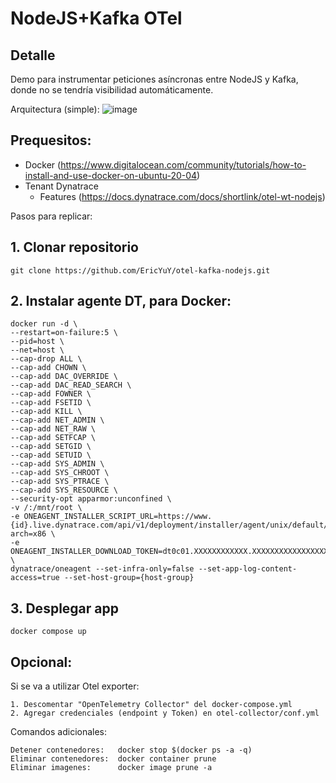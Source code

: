 <!-- markdownlint-disable-next-line -->
# NodeJS+Kafka OTel

## Detalle

Demo para instrumentar peticiones asíncronas entre NodeJS y Kafka, donde no se tendría visibilidad automáticamente.

Arquitectura (simple):
![image](https://github.com/EricYuY/otel-kafka-nodejs/assets/73684844/696fb681-1627-42eb-b107-8b4a147b5179)


## Prequesitos:
- Docker (https://www.digitalocean.com/community/tutorials/how-to-install-and-use-docker-on-ubuntu-20-04)
- Tenant Dynatrace
  - Features (https://docs.dynatrace.com/docs/shortlink/otel-wt-nodejs)

Pasos para replicar:

## 1. Clonar repositorio
```
git clone https://github.com/EricYuY/otel-kafka-nodejs.git
```
## 2. Instalar agente DT, para Docker: 
```
docker run -d \
--restart=on-failure:5 \
--pid=host \
--net=host \
--cap-drop ALL \
--cap-add CHOWN \
--cap-add DAC_OVERRIDE \
--cap-add DAC_READ_SEARCH \
--cap-add FOWNER \
--cap-add FSETID \
--cap-add KILL \
--cap-add NET_ADMIN \
--cap-add NET_RAW \
--cap-add SETFCAP \
--cap-add SETGID \
--cap-add SETUID \
--cap-add SYS_ADMIN \
--cap-add SYS_CHROOT \
--cap-add SYS_PTRACE \
--cap-add SYS_RESOURCE \
--security-opt apparmor:unconfined \
-v /:/mnt/root \
-e ONEAGENT_INSTALLER_SCRIPT_URL=https://www.{id}.live.dynatrace.com/api/v1/deployment/installer/agent/unix/default/latest?arch=x86 \
-e ONEAGENT_INSTALLER_DOWNLOAD_TOKEN=dt0c01.XXXXXXXXXXXX.XXXXXXXXXXXXXXXXXXXXXXXXXXXXXXXXXXXXXXXXXX \
dynatrace/oneagent --set-infra-only=false --set-app-log-content-access=true --set-host-group={host-group}
```
## 3. Desplegar app
```
docker compose up
```
## Opcional:

Si se va a utilizar Otel exporter:
```
1. Descomentar "OpenTelemetry Collector" del docker-compose.yml
2. Agregar credenciales (endpoint y Token) en otel-collector/conf.yml
```

Comandos adicionales:
```
Detener contenedores:   docker stop $(docker ps -a -q)
Eliminar contenedores:  docker container prune
Eliminar imagenes:      docker image prune -a
```
